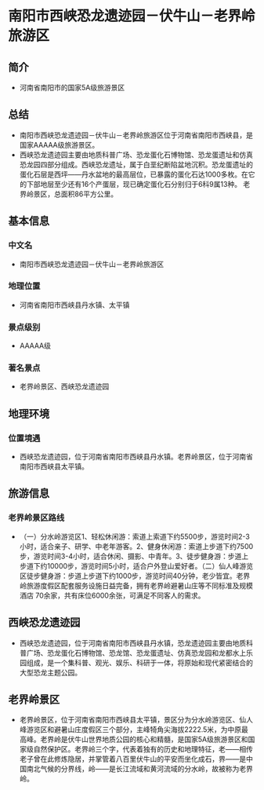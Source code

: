 # 南阳市西峡恐龙遗迹园－伏牛山－老界岭旅游区
## 简介
- 河南省南阳市的国家5A级旅游景区
## 总结
- 南阳市西峡恐龙遗迹园－伏牛山－老界岭旅游区位于河南省南阳市西峡县，是国家AAAAA级旅游景区。 
- 西峡恐龙遗迹园主要由地质科普广场、恐龙蛋化石博物馆、恐龙蛋遗址和仿真恐龙园四部分组成。西峡恐龙遗址，属于白垩纪断陷盆地沉积。恐龙蛋遗址的蛋化石层是西坪――丹水盆地的最高层位，已暴露的蛋化石达1000多枚。在它的下部地层至少还有16个产蛋层，现已确定蛋化石分别归于6科9属13种。 老界岭景区，总面积86平方公里。
## 基本信息
### 中文名
- 南阳市西峡恐龙遗迹园－伏牛山－老界岭旅游区
### 地理位置
- 河南省南阳市西峡县丹水镇、太平镇
### 景点级别
- AAAAA级
### 著名景点
- 老界岭景区、西峡恐龙遗迹园
## 地理环境
### 位置境遇
- 西峡恐龙遗迹园，位于河南省南阳市西峡县丹水镇。老界岭景区，位于河南省南阳市西峡县太平镇。
## 旅游信息
### 老界岭景区路线
- （一）分水岭游览区1、轻松休闲游：索道上索道下约5500步，游览时间2-3小时，适合亲子、研学、中老年游客。2、健身休闲游：索道上步道下约7500步，游览时间3-4小时，适合休闲、摄影、中青年。3、徒步健身游：步道上步道下约10000步，游览时间5小时，适合户外登山爱好者。（二）仙人峰游览区徒步健身游：步道上步道下约1000步，游览时间40分钟，老少皆宜。老界岭旅游度假区配套服务设施日益完备，拥有老界岭避暑山庄等不同标准及规模酒店 70余家，共有床位6000余张，可满足不同客人的需求。
## 西峡恐龙遗迹园
- 西峡恐龙遗迹园，位于河南省南阳市西峡县丹水镇，恐龙遗迹园主要由地质科普广场、恐龙蛋化石博物馆、恐龙馆、恐龙蛋遗址、仿真恐龙园和龙都水上乐园组成，是一个集科普、观光、娱乐、科研于一体，将原始和现代紧密结合的大型恐龙主题公园。
## 老界岭景区
- 老界岭景区，位于河南省南阳市西峡县太平镇，景区分为分水岭游览区、仙人峰游览区和避暑山庄度假区三个部分，主峰犄角尖海拔2222.5米，为中原最高峰。老界岭是伏牛山世界地质公园的核心和精髓，是国家5A级旅游景区和国家级自然保护区。老界岭三个字，代表着独有的历史和地理特征，老——相传老子曾在此修炼隐居，并掌管着八百里伏牛山的平安而坐化成石，界——是中国南北气候的分界线，岭——是长江流域和黄河流域的分水岭，故被称为老界岭。